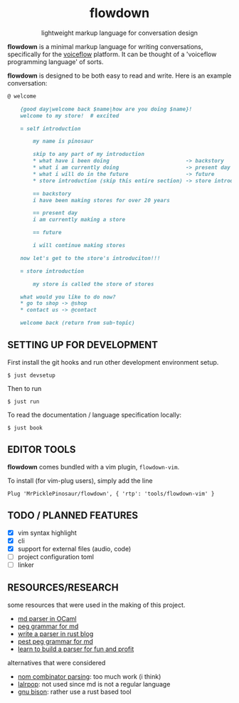 
<div align="center">

# flowdown

lightweight markup language for conversation design

</div>

**flowdown** is a minimal markup language for writing conversations,
specifically for the [voiceflow](https://github.com/voiceflow) platform. It can
be thought of a 'voiceflow programming language' of sorts.

**flowdown** is designed to be both easy to read and write. Here is an example
conversation:
```markdown
@ welcome

    {good day|welcome back $name|how are you doing $name}!
    welcome to my store!  # excited

    = self introduction

        my name is pinosaur

        skip to any part of my introduction
        * what have i been doing                        -> backstory
        * what i am currently doing                     -> present day
        * what i will do in the future                  -> future
        * store introduction (skip this entire section) -> store introduction

        == backstory
        i have been making stores for over 20 years

        == present day
        i am currently making a store

        == future

        i will continue making stores

    now let's get to the store's introduciton!!!

    = store introduction

        my store is called the store of stores

    what would you like to do now?
    * go to shop -> @shop
    * contact us -> @contact

    welcome back (return from sub-topic)

```

## SETTING UP FOR DEVELOPMENT

First install the git hooks and run other development environment setup.
```
$ just devsetup
```

Then to run
```
$ just run
```

To read the documentation / language specification locally:
```
$ just book
```

## EDITOR TOOLS

**flowdown** comes bundled with a vim plugin, `flowdown-vim`.

To install (for vim-plug users), simply add the line
```
Plug 'MrPicklePinosaur/flowdown', { 'rtp': 'tools/flowdown-vim' }
```

## TODO / PLANNED FEATURES

- [x] vim syntax highlight
- [x] cli
- [x] support for external files (audio, code)
- [ ] project configuration toml
- [ ] linker

## RESOURCES/RESEARCH

some resources that were used in the making of this project.
- [md parser in OCaml](https://github.com/MFP/OcsiBlog/blob/master/simple_markup.ml)
- [peg grammar for md](https://github.com/jgm/peg-markdown/blob/master/markdown_parser.leg)
- [write a parser in rust blog](https://adriann.github.io/rust_parser.html)
- [pest peg grammar for md](https://github.com/kivikakk/comrak/blob/main/src/lexer.pest)
- [learn to build a parser for fun and profit](https://medium.com/code-zen/learn-to-build-a-parser-in-rust-for-fun-and-profit-e22ca0e0ce4c)

alternatives that were considered
- [nom combinator parsing](https://github.com/Geal/nom): too much work (i think)
- [lalrpop](https://github.com/lalrpop/lalrpop): not used since md is not a regular language
- [gnu bison](https://en.wikipedia.org/wiki/GNU_Bison): rather use a rust based tool

